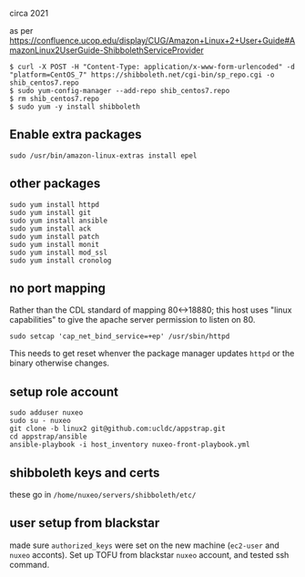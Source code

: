 circa 2021

as per
https://confluence.ucop.edu/display/CUG/Amazon+Linux+2+User+Guide#AmazonLinux2UserGuide-ShibbolethServiceProvider

```
$ curl -X POST -H "Content-Type: application/x-www-form-urlencoded" -d "platform=CentOS_7" https://shibboleth.net/cgi-bin/sp_repo.cgi -o shib_centos7.repo
$ sudo yum-config-manager --add-repo shib_centos7.repo
$ rm shib_centos7.repo
$ sudo yum -y install shibboleth
```

## Enable extra packages

```
sudo /usr/bin/amazon-linux-extras install epel
```


## other packages
```
sudo yum install httpd
sudo yum install git
sudo yum install ansible
sudo yum install ack
sudo yum install patch
sudo yum install monit
sudo yum install mod_ssl
sudo yum install cronolog
```

## no port mapping
Rather than the CDL standard of mapping 80<->18880; this host uses "linux capabilities" to give the apache server permission to listen on 80.

```
sudo setcap 'cap_net_bind_service=+ep' /usr/sbin/httpd
```
This needs to get reset whenver the package manager updates `httpd` or the binary otherwise changes.

## setup role account

```
sudo adduser nuxeo
sudo su - nuxeo
git clone -b linux2 git@github.com:ucldc/appstrap.git
cd appstrap/ansible
ansible-playbook -i host_inventory nuxeo-front-playbook.yml 
```

## shibboleth keys and certs

these go in `/home/nuxeo/servers/shibboleth/etc/`

## user setup from blackstar

made sure `authorized_keys` were set on the new machine (`ec2-user` and `nuxeo` acconts).  Set up TOFU from blackstar `nuxeo` account, and tested ssh command.
